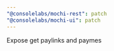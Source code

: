```yaml
---
"@consolelabs/mochi-rest": patch
"@consolelabs/mochi-ui": patch
---
```


Expose get paylinks and paymes
